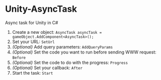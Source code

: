# Unity-AsyncTask
Async task for Unity in C#

 1. Create a new object: `AsyncTask asyncTask = gameObject.AddComponent<AsyncTask>();`
 1. Set your URL: `SetUrl`
 1. *(Optional)* Add query parameters: `AddQueryParams`
 1. *(Optional)* Set the code you want to run before sending WWW request: `Before`
 1. *(Optional)* Set the code to do with the progress: `Progress`
 1. *(Optional)* Set your callback: `After`
 1. Start the task: `Start`
